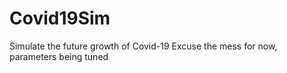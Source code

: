 # Covid19Sim
Simulate the future growth of Covid-19
Excuse the mess for now, parameters being tuned
